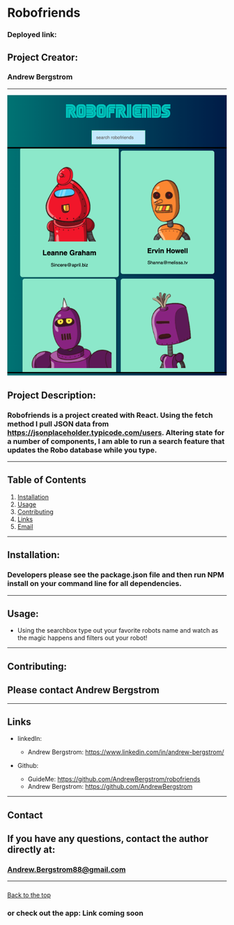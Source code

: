   # Robofriends
### Deployed link: 
  ## Project Creator: 
  ###  Andrew Bergstrom
---
  ![](robofriends/public/robofriends.jpg)

  ## Project Description:
  ### Robofriends is a project created with React. Using the fetch method I pull JSON data from https://jsonplaceholder.typicode.com/users. Altering state for a number of components, I am able to run a search feature that updates the Robo database while you type. 

  
---
 
  ## Table of Contents
  1. [Installation](#Installation)
  2. [Usage](#Usage)
  3. [Contributing](#Contributing)
  4. [Links](#Links)
  5. [Email](#Contact)
  
  ---

  ## Installation:
  ### Developers please see the package.json file and then run NPM install on your command line for all dependencies.

  ---      

  ## Usage:

  * Using the searchbox type out your favorite robots name and watch as the magic happens and filters out your robot!
  ---
 
 ## Contributing:
 ## Please contact Andrew Bergstrom
---

 ## Links

  * linkedIn: 
    * Andrew Bergstrom: https://www.linkedin.com/in/andrew-bergstrom/
 
        
  * Github:
    * GuideMe: https://github.com/AndrewBergstrom/robofriends
    * Andrew Bergstrom: https://github.com/AndrewBergstrom 
 


  ---

  ## Contact
 
  ## If you have any questions, contact the author directly at: 
  ### Andrew.Bergstrom88@gmail.com 


---
### 
  [Back to the top](#Robofriends)
### or check out the app: Link coming soon
  
  




